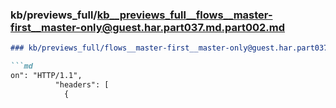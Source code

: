 ### kb/previews_full/kb__previews_full__flows__master-first__master-only@guest.har.part037.md.part002.md

```md
### kb/previews_full/flows__master-first__master-only@guest.har.part037.md (part 002)

```md
on": "HTTP/1.1",
          "headers": [
            {
           
```

```

```
